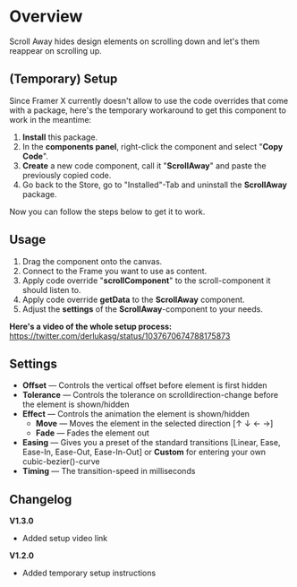 # Overview

Scroll Away hides design elements on scrolling down and let's them reappear on scrolling up.

## (Temporary) Setup

Since Framer X currently doesn't allow to use the code overrides that come with a package, here's the temporary workaround to get this component to work in the meantime:

1. **Install** this package.
2. In the **components panel**, right-click the component and select "**Copy Code**".
3. **Create** a new code component, call it "**ScrollAway**" and paste the previously copied code.
4. Go back to the Store, go to "Installed"-Tab and uninstall the **ScrollAway** package.

Now you can follow the steps below to get it to work.

## Usage

1. Drag the component onto the canvas.
2. Connect to the Frame you want to use as content.
3. Apply code override "**scrollComponent**" to the scroll-component it should listen to.
4. Apply code override **getData** to the **ScrollAway** component.
5. Adjust the **settings** of the **ScrollAway**-component to your needs.

**Here's a video of the whole setup process:**
https://twitter.com/derlukasg/status/1037670674788175873

## Settings

- **Offset** — Controls the vertical offset before element is first hidden
- **Tolerance** — Controls the tolerance on scrolldirection-change before the element is shown/hidden
- **Effect** — Controls the animation the element is shown/hidden
  - **Move** — Moves the element in the selected direction [↑ ↓ ← →]
  - **Fade** — Fades the element out
- **Easing** — Gives you a preset of the standard transitions [Linear, Ease, Ease-In, Ease-Out, Ease-In-Out] or **Custom** for entering your own cubic-bezier()-curve
- **Timing** — The transition-speed in milliseconds

## Changelog

**V1.3.0**

- Added setup video link

**V1.2.0**

- Added temporary setup instructions
